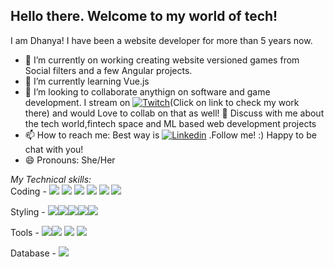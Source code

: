 ## Hello there. Welcome to my world of tech!

I am Dhanya! I have been a website developer for more than 5 years now.


- 🔭 I’m currently on working creating website versioned games from Social filters and a few Angular projects. 
- 🌱 I’m currently learning Vue.js
- 👯 I’m looking to collaborate anythign on software and game development. I stream on [ ![Twitch](https://img.shields.io/badge/Twitch-9146FF?style=for-the-badge&logo=twitch&logoColor=white)](https://www.twitch.tv/changing_spheres/)(Click on link to check my work there) and would Love to collab on that as well!
 💬 Discuss with me about the tech world,fintech space and ML based web development projects
- 📫 How to reach me: Best way is [ ![Linkedin](https://img.shields.io/badge/LinkedIn-0077B5?style=for-the-badge&logo=linkedin&logoColor=white)](https://www.linkedin.com/mynetwork/discovery-see-all/?usecase=PEOPLE_FOLLOWS&followMember=dhanya-v-nair) .Follow me! :)
Happy to be chat with you!
- 😄 Pronouns: She/Her


<i>My Technical skills: </i>
<br/>Coding - 
![](https://img.shields.io/badge/Angular-DD0031?style=for-the-badge&logo=angular&logoColor=white)
![](https://img.shields.io/badge/TypeScript-007ACC?style=for-the-badge&logo=typescript&logoColor=white)
![](https://img.shields.io/badge/.NET-5C2D91?style=for-the-badge&logo=.net&logoColor=white)
![](https://img.shields.io/badge/C%23-239120?style=for-the-badge&logo=c-sharp&logoColor=white)
![](https://img.shields.io/badge/JavaScript-F7DF1E?style=for-the-badge&logo=javascript&logoColor=black)
![](https://img.shields.io/badge/HTML5-E34F26?style=for-the-badge&logo=html5&logoColor=white)



Styling - 
![](https://img.shields.io/badge/CSS-239120?&style=for-the-badge&logo=css3&logoColor=white)![](https://img.shields.io/badge/Sass-CC6699?style=for-the-badge&logo=sass&logoColor=white)![](https://img.shields.io/badge/Bootstrap-563D7C?style=for-the-badge&logo=bootstrap&logoColor=white)![](https://img.shields.io/badge/styled--components-DB7093?style=for-the-badge&logo=styled-components&logoColor=white)![](https://img.shields.io/badge/Material--UI-0081CB?style=for-the-badge&logo=material-ui&logoColor=white)


Tools - 
![](https://img.shields.io/badge/Unity-000000?style=for-the-badge&logo=unity&logoColor=white)![](https://img.shields.io/badge/GitHub-%23ffffff?style=for-the-badge&logo=github&logoColor=black)
![](https://img.shields.io/badge/Visual_Studio-5C2D91?style=for-the-badge&logo=visual%20studio&logoColor=white)
![](	https://img.shields.io/badge/Visual_Studio_Code-0078D4?style=for-the-badge&logo=visual%20studio%20code&logoColor=white)

Database - 
![](https://img.shields.io/badge/MySQL-005C84?style=for-the-badge&logo=mysql&logoColor=white)


